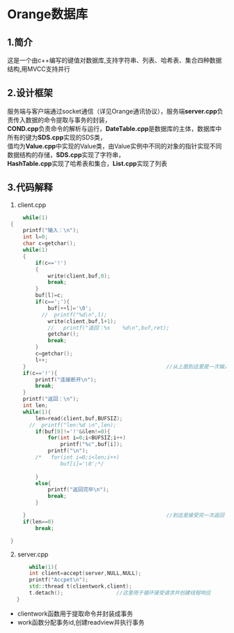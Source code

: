 # Orange数据库

## 1.简介
这是一个由c++编写的键值对数据库,支持字符串、列表、哈希表、集合四种数据结构,用MVCC支持并行


## 2.设计框架
服务端与客户端通过socket通信（详见Orange通讯协议），服务端**server.cpp**负责传入数据的命令提取与事务的封装，  
**COND.cpp**负责命令的解析与运行，**DateTable.cpp**是数据库的主体，数据库中所有的键为**SDS.cpp**实现的SDS类，  
值均为**Value.cpp**中实现的Value类，由Value实例中不同的对象的指针实现不同数据结构的存储，**SDS.cpp**实现了字符串，  
**HashTable.cpp**实现了哈希表和集合，**List.cpp**实现了列表  

## 3.代码解释
 1. client.cpp
   ~~~c++
        while(1)
    {
        printf("输入：\n");
        int l=0;
        char c=getchar();
        while(1)
        {
            if(c=='!')
            {
                write(client,buf,0);
                break;
            }
            buf[l]=c;
            if(c==';'){
                buf[++l]='\0';
              //  printf("%d\n",l);
                write(client,buf,l+1);
                //   printf("返回：%s    %d\n",buf,ret);
                getchar();
                break;
            }
            c=getchar();
            l++;
        }                                             //从上面到这里是一次输入
        if(c=='!'){
            printf("连接断开\n");
            break;
        }
        printf("返回：\n");
        int len;
        while(1){
            len=read(client,buf,BUFSIZ);
          //  printf("len:%d \n",len);
            if(buf[0]!='!'&&len!=0){
                for(int i=0;i<BUFSIZ;i++)
                    printf("%c",buf[i]);
                printf("\n");
            /*   for(int i=0;i<len;i++)
                    buf[i]='\0';*/ 
                
            }
            else{
                printf("返回完毕\n");
                break;
            }

        }                                             //到这是接受完一次返回
        if(len==0)
            break;

    }
   ~~~

   2. server.cpp
 ~~~c++
        while(1){
        int client=accept(server,NULL,NULL);
        printf("Accpet\n");
        std::thread t(clientwork,client);
        t.detach();                 //这里用于循环接受请求并创建线程响应
    }
~~~

- clientwork函数用于提取命令并封装成事务
- work函数分配事务id,创建readview并执行事务

